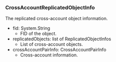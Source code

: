 ### CrossAccountReplicatedObjectInfo
The replicated cross-account object information.

- fid: System.String
  - FID of the object.
- replicatedObjects: list of ReplicatedObjectInfos
  - List of cross-account objects.
- crossAccountPairInfo: CrossAccountPairInfo
  - Cross-account information.
